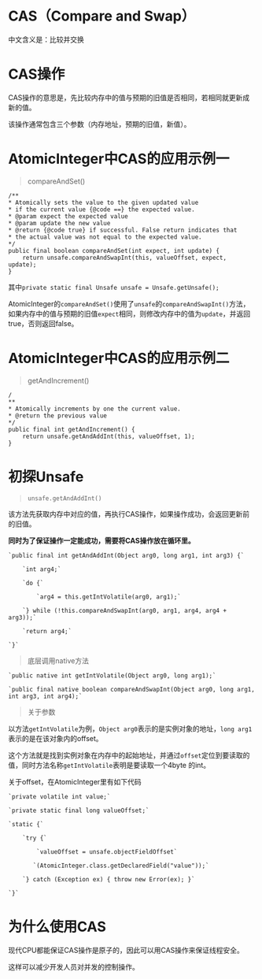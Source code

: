 # CAS（Compare and Swap）

中文含义是：比较并交换

# CAS操作

CAS操作的意思是，先比较内存中的值与预期的旧值是否相同，若相同就更新成新的值。

该操作通常包含三个参数（内存地址，预期的旧值，新值）。

# AtomicInteger中CAS的应用示例一

> compareAndSet\(\)

```
/**
* Atomically sets the value to the given updated value
* if the current value {@code ==} the expected value.
* @param expect the expected value
* @param update the new value
* @return {@code true} if successful. False return indicates that
* the actual value was not equal to the expected value.
*/
public final boolean compareAndSet(int expect, int update) {
    return unsafe.compareAndSwapInt(this, valueOffset, expect, update);
}
```

其中`private static final Unsafe unsafe = Unsafe.getUnsafe();`

AtomicInteger的`compareAndSet()`使用了`unsafe`的`compareAndSwapInt()`方法，如果内存中的值与预期的旧值`expect`相同，则修改内存中的值为`update`，并返回true，否则返回false。

# AtomicInteger中CAS的应用示例二

> getAndIncrement\(\)

```
/
**
* Atomically increments by one the current value.
* @return the previous value
*/
public final int getAndIncrement() {
    return unsafe.getAndAddInt(this, valueOffset, 1);
}
```

# 初探Unsafe

> `unsafe.getAndAddInt()`

该方法先获取内存中对应的值，再执行CAS操作，如果操作成功，会返回更新前的旧值。

**同时为了保证操作一定能成功，需要将CAS操作放在循环里。**

    `public final int getAndAddInt(Object arg0, long arg1, int arg3) {`

        `int arg4;`

        `do {`

            `arg4 = this.getIntVolatile(arg0, arg1);`

        `} while (!this.compareAndSwapInt(arg0, arg1, arg4, arg4 + arg3));`

        `return arg4;`

    `}`

> 底层调用native方法

    `public native int getIntVolatile(Object arg0, long arg1);`

    `public final native boolean compareAndSwapInt(Object arg0, long arg1, int arg3, int arg4);`

> 关于参数

以方法`getIntVolatile`为例，`Object arg0`表示的是实例对象的地址，`long arg1`表示的是在该对象内的offset。

这个方法就是找到实例对象在内存中的起始地址，并通过`offset`定位到要读取的值，同时方法名称`getIntVolatile`表明是要读取一个4byte 的int。

关于offset，在AtomicInteger里有如下代码

    `private volatile int value;`

    `private static final long valueOffset;`

    `static {`

        `try {`

            `valueOffset = unsafe.objectFieldOffset`

           `(AtomicInteger.class.getDeclaredField("value"));`

        `} catch (Exception ex) { throw new Error(ex); }`

    `}`

# 为什么使用CAS

现代CPU都能保证CAS操作是原子的，因此可以用CAS操作来保证线程安全。

这样可以减少开发人员对并发的控制操作。

